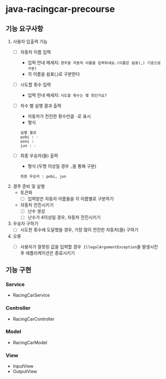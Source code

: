 # java-racingcar-precourse

## 기능 요구사항 
1. 사용자 입출력 기능
    - [ ]  자동차 이름 입력
        - 입력 안내 메세지: `경주할 자동차 이름을 입력하세요.(이름은 쉼표(,) 기준으로 구분)`
        - 각 이름을 쉼표(,)로 구분한다
    - [ ]  시도할 횟수 입력
        - 입력 안내 메세지: `시도할 횟수는 몇 회인가요?`
    - [ ]  차수 별 실행 결과 출력
        - 자동차가 전진한 횟수만큼   `-`로 표시
        - 형식
        
        ```
        실행 결과
        pobi : -
        woni : 
        jun : -
        ```
        
    - [ ]  최종 우승자(들) 출력
        - 형식 (두명 이상일 경우 `,`을 통해 구분)
        
        ```
        최종 우승자 : pobi, jun
        ```
        
2. 경주 준비 및 실행
    - 토큰화
        - [ ]  입력받은 자동차 이름들을 각 이름별로 구분하기
    - 자동차 전진시키기
        - [ ]  난수 생성
        - [ ]  난수가 4이상일 경우, 자동차 전진시키기
3. 우승자 구하기 
    - [ ]  시도한 횟수에 도달했을 경우, 가장 많이 전진한 자동차(들) 구하기
4. 오류
    - [ ]  사용자가 잘못된 값을 입력할 경우  `IllegalArgumentException`을 발생시킨 후 애플리케이션은 종료시키기
  

## 기능 구현 
### Service
- RacingCarService
### Controller
- RacingCarController
### Model
- RacingCarModel
### View
- InputView
- OutputView
